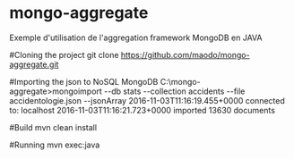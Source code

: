 # mongo-aggregate
Exemple d'utilisation de l'aggregation framework MongoDB en JAVA

#Cloning the project
git clone https://github.com/maodo/mongo-aggregate.git

#Importing the json to NoSQL MongoDB
C:\mongo-aggregate>mongoimport --db stats  --collection accidents --file accidentologie.json --jsonArray
2016-11-03T11:16:19.455+0000    connected to: localhost
2016-11-03T11:16:21.723+0000    imported 13630 documents

#Build 
mvn clean install

#Running
mvn exec:java
